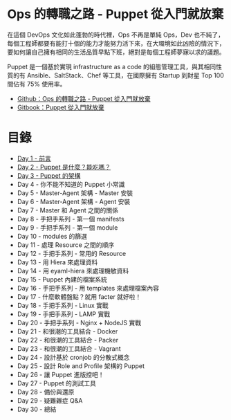 # Ops 的轉職之路 - Puppet 從入門就放棄

在這個 DevOps 文化如此蓬勃的時代裡，Ops 不再是單純 Ops，Dev 也不純了，每個工程師都要有能打十個的能力才能努力活下來，在大環境如此凶險的情況下，要如何讓自己擁有相同的生活品質早點下班，絕對是每個工程師夢寐以求的議題。

Puppet 是一個基於實現 infrastructure as a code 的組態管理工具，與其相同性質的有 Ansible、SaltStack、Chef 等工具，在國際擁有 Startup 到財星 Top 100 間佔有 75% 使用率。

- [Github：Ops 的轉職之路 - Puppet 從入門就放棄][github]
- [Gitbook：Puppet 從入門就放棄][gitbook]


# 目錄

- [Day 1 - 前言](docs/01.intro.md)
- [Day 2 - Puppet 是什麼？能吃嗎？](docs/02.what-puppet.md)
- [Day 3 - Puppet 的架構](docs/03.puppet-architecture.md)
- Day 4 - 你不能不知道的 Puppet 小常識
- Day 5 - Master-Agent 架構 - Master 安裝
- Day 6 - Master-Agent 架構 - Agent 安裝
- Day 7 - Master 和 Agent 之間的關係
- Day 8 - 手把手系列 - 第一個 manifests
- Day 9 - 手把手系列 - 第一個 module
- Day 10 - modules 的篩選
- Day 11 - 處理 Resource 之間的順序
- Day 12 - 手把手系列 - 常用的 Resource
- Day 13 - 用 Hiera 來處理資料
- Day 14 - 用 eyaml-hiera 來處理機敏資料
- Day 15 - Puppet 內建的檔案系統
- Day 16 - 手把手系列 - 用 templates 來處理檔案內容
- Day 17 - 什麼軟體盤點？就用 facter 就好啦！
- Day 18 - 手把手系列 - Linux 實戰
- Day 19 - 手把手系列 - LAMP 實戰
- Day 20 - 手把手系列 - Nginx + NodeJS 實戰
- Day 21 - 和很潮的工具結合 - Docker
- Day 22 - 和很潮的工具結合 - Packer
- Day 23 - 和很潮的工具結合 - Vagrant
- Day 24 - 設計基於 cronjob 的分散式概念
- Day 25 - 設計 Role and Profile 架構的 Puppet
- Day 26 - 讓 Puppet 進版控吧！
- Day 27 - Puppet 的測試工具
- Day 28 - 備份與還原
- Day 29 - 疑難雜症 Q&A
- Day 30 - 總結

[github]: https://github.com/shazi7804/ops-puppet-30-days
[gitbook]: https://www.gitbook.com/book/shazi7804/puppet-manage-guide/details